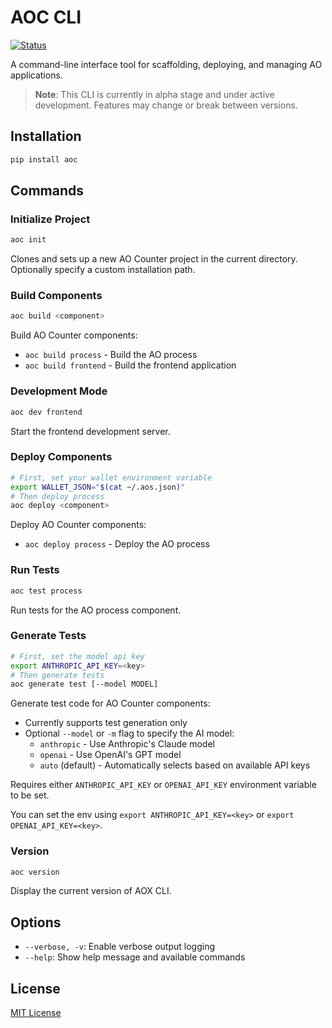 # AOC CLI

[![Status](https://img.shields.io/badge/Status-Alpha-yellow.svg)]()

A command-line interface tool for scaffolding, deploying, and managing AO applications.

> **Note**: This CLI is currently in alpha stage and under active development. Features may change or break between versions.

## Installation

```bash
pip install aoc
```

## Commands

### Initialize Project

```bash
aoc init
```

Clones and sets up a new AO Counter project in the current directory. Optionally specify a custom installation path.

### Build Components

```bash
aoc build <component>
```

Build AO Counter components:

- `aoc build process` - Build the AO process
- `aoc build frontend` - Build the frontend application

### Development Mode

```bash
aoc dev frontend
```

Start the frontend development server.

### Deploy Components

```bash
# First, set your wallet environment variable
export WALLET_JSON="$(cat ~/.aos.json)"
# Then deploy process
aoc deploy <component>
```

Deploy AO Counter components:

- `aoc deploy process` - Deploy the AO process

### Run Tests

```bash
aoc test process
```

Run tests for the AO process component.

### Generate Tests

```bash
# First, set the model api key
export ANTHROPIC_API_KEY=<key>
# Then generate tests
aoc generate test [--model MODEL]
```

Generate test code for AO Counter components:

- Currently supports test generation only
- Optional `--model` or `-m` flag to specify the AI model:
  - `anthropic` - Use Anthropic's Claude model
  - `openai` - Use OpenAI's GPT model
  - `auto` (default) - Automatically selects based on available API keys

Requires either `ANTHROPIC_API_KEY` or `OPENAI_API_KEY` environment variable to be set.

You can set the env using `export ANTHROPIC_API_KEY=<key>` or `export OPENAI_API_KEY=<key>`.

### Version

```bash
aoc version
```

Display the current version of AOX CLI.

## Options

- `--verbose, -v`: Enable verbose output logging
- `--help`: Show help message and available commands

## License

[MIT License](LICENSE.md)

